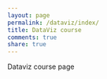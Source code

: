```yaml
---
layout: page
permalink: /dataviz/index/
title: DataViz course
comments: true
share: true
---
```

Dataviz course page
